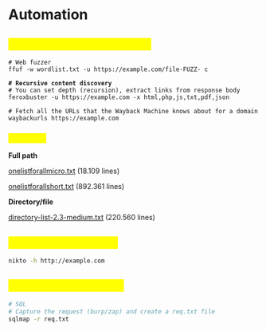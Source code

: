 # Automation

## <mark style="color:yellow;">Enumerating web resources</mark>

<pre class="language-sh"><code class="lang-sh"># Web fuzzer 
ffuf -w wordlist.txt -u https://example.com/file-FUZZ- c

<strong># Recursive content discovery
</strong># You can set depth (recursion), extract links from response body
feroxbuster -u https://example.com -x html,php,js,txt,pdf,json

# Fetch all the URLs that the Wayback Machine knows about for a domain
waybackurls https://example.com
</code></pre>

### <mark style="color:yellow;">**Wordlists**</mark>

**Full path**

[onelistforallmicro.txt](https://github.com/six2dez/OneListForAll/blob/main/onelistforallmicro.txt) (18.109 lines)

[onelistforallshort.txt](https://github.com/six2dez/OneListForAll/blob/main/onelistforallshort.txt) (892.361 lines)

**Directory/file**

[directory-list-2.3-medium.txt](https://github.com/daviddias/node-dirbuster/blob/master/lists/directory-list-2.3-medium.txt) (220.560 lines)

## <mark style="color:yellow;">Vulnerability scanner</mark>

```sh
nikto -h http://example.com
```

## <mark style="color:yellow;">Automatic exploitation</mark>

```sh
# SQL
# Capture the request (burp/zap) and create a req.txt file
sqlmap -r req.txt
```

